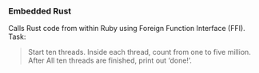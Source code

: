 ### Embedded Rust

Calls Rust code from within Ruby using Foreign Function Interface (FFI). Task:

>Start ten threads. Inside each thread, count from one to five million. After All ten threads are finished, print out ‘done!’.

